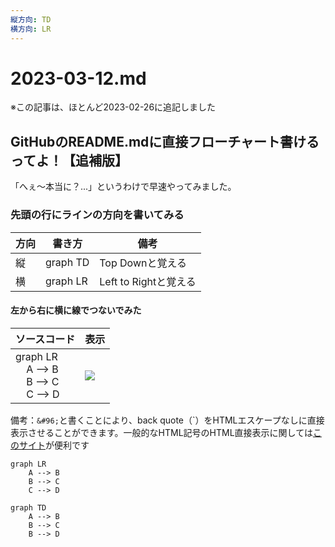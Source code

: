 ```yaml
---
縦方向: TD
横方向: LR
---
```


# 2023-03-12.md

※この記事は、ほとんど2023-02-26に追記しました

## GitHubのREADME.mdに直接フローチャート書けるってよ！【追補版】

「へぇ〜本当に？...」というわけで早速やってみました。

### 先頭の行にラインの方向を書いてみる

| 方向 | 書き方 | 備考 |
|----|----|----|
|縦|graph TD |Top Downと覚える|
|横|graph LR|Left to Rightと覚える|

#### 左から右に横に線でつないでみた

|ソースコード|表示|
|----|----|
|graph LR<br>&nbsp;&nbsp;&nbsp;&nbsp;A --> B<br>&nbsp;&nbsp;&nbsp;&nbsp;B --> C<br>&nbsp;&nbsp;&nbsp;&nbsp;C --> D|![](https://i.imgur.com/oIFTiVd.png)|


備考：``&#96;``と書くことにより、back quote（&#96;）をHTMLエスケープなしに直接表示させることができます。一般的なHTML記号のHTML直接表示に関しては[このサイト](https://blog.codecamp.jp/html-special-character)が便利です



```mermaid
graph LR
    A --> B
    B --> C
    C --> D
```

```mermaid
graph TD
    A --> B
    B --> C
    B --> D
```

